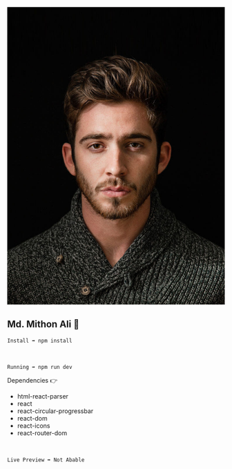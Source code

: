 <img src="./src/assets/home.jpg" title="Developer"/>

## Md. Mithon Ali 💖


    Install ➡️ npm install

</br>

    Running ➡️ npm run dev


Dependencies 👉
- html-react-parser
- react
- react-circular-progressbar
- react-dom
- react-icons
- react-router-dom

</br>

    Live Preview ➡️ Not Abable